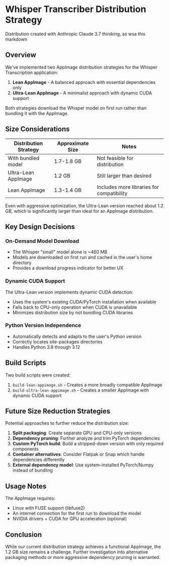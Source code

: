 # Whisper Transcriber Distribution Strategy

Distribution created with Anthropic Claude 3.7 thiniking, as wsa this markdown

## Overview

We've implemented two AppImage distribution strategies for the Whisper Transcription application:

1. **Lean AppImage** - A balanced approach with essential dependencies only
2. **Ultra-Lean AppImage** - A minimalist approach with dynamic CUDA support

Both strategies download the Whisper model on first run rather than bundling it with the AppImage.

## Size Considerations

| Distribution Strategy | Approximate Size | Notes |
|--------------------------|-------------------|--------|
| With bundled model | 1.7-1.8 GB | Not feasible for distribution |
| Ultra-Lean AppImage | 1.2 GB | Still larger than desired |
| Lean AppImage | 1.3-1.4 GB | Includes more libraries for compatibility |

Even with aggressive optimization, the Ultra-Lean version reached about 1.2 GB, which is significantly larger than ideal for an AppImage distribution.

## Key Design Decisions

### On-Demand Model Download

- The Whisper "small" model alone is ~460 MB
- Models are downloaded on first run and cached in the user's home directory
- Provides a download progress indicator for better UX

### Dynamic CUDA Support

The Ultra-Lean version implements dynamic CUDA detection:

- Uses the system's existing CUDA/PyTorch installation when available
- Falls back to CPU-only operation when CUDA is unavailable
- Minimizes distribution size by not bundling CUDA libraries

### Python Version Independence

- Automatically detects and adapts to the user's Python version
- Correctly locates site-packages directories
- Handles Python 3.8 through 3.12

## Build Scripts

Two build scripts were created:

1. `build-lean-appimage.sh` - Creates a more broadly compatible AppImage
2. `build-ultra-lean-appimage.sh` - Creates a smaller AppImage with dynamic CUDA support

## Future Size Reduction Strategies

Potential approaches to further reduce the distribution size:

1. **Split packaging**: Create separate GPU and CPU-only versions
2. **Dependency pruning**: Further analyze and trim PyTorch dependencies
3. **Custom PyTorch build**: Build a stripped-down version with only required components
4. **Container alternatives**: Consider Flatpak or Snap which handle dependencies differently
5. **External dependency model**: Use system-installed PyTorch/Numpy instead of bundling

## Usage Notes

The AppImage requires:
- Linux with FUSE support (libfuse2)
- An internet connection for the first run to download the model
- NVIDIA drivers + CUDA for GPU acceleration (optional)

## Conclusion

While our current distribution strategy achieves a functional AppImage, the 1.2 GB size remains a challenge. Further investigation into alternative packaging methods or more aggressive dependency pruning is warranted.